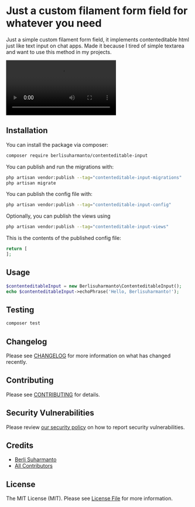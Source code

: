 # Just a custom filament form field for whatever you need

Just a simple custom filament form field, it implements contenteditable html just like text input on chat apps. Made it because I tired of simple textarea and want to use this method in my projects.

![alt text](https://github.com/berlisuharmanto/contenteditable-input/blob/main/public/videos/example.mkv?raw=true)

## Installation

You can install the package via composer:

```bash
composer require berlisuharmanto/contenteditable-input
```

You can publish and run the migrations with:

```bash
php artisan vendor:publish --tag="contenteditable-input-migrations"
php artisan migrate
```

You can publish the config file with:

```bash
php artisan vendor:publish --tag="contenteditable-input-config"
```

Optionally, you can publish the views using

```bash
php artisan vendor:publish --tag="contenteditable-input-views"
```

This is the contents of the published config file:

```php
return [
];
```

## Usage

```php
$contenteditableInput = new Berlisuharmanto\ContenteditableInput();
echo $contenteditableInput->echoPhrase('Hello, Berlisuharmanto!');
```

## Testing

```bash
composer test
```

## Changelog

Please see [CHANGELOG](CHANGELOG.md) for more information on what has changed recently.

## Contributing

Please see [CONTRIBUTING](.github/CONTRIBUTING.md) for details.

## Security Vulnerabilities

Please review [our security policy](../../security/policy) on how to report security vulnerabilities.

## Credits

- [Berli Suharmanto](https://github.com/berlisuharmanto)
- [All Contributors](../../contributors)

## License

The MIT License (MIT). Please see [License File](LICENSE.md) for more information.
